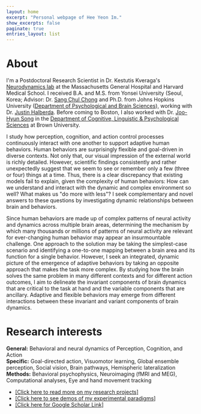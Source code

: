 ```yaml
---
layout: home
excerpt: "Personal webpage of Hee Yeon Im."
show_excerpts: false
paginate: true
entries_layout: list
---
```

# About<br/>
I'm a Postdoctoral Research Scientist in Dr. Kestutis Kveraga's [Neurodynamics lab](http://www.kveragalab.org/index.html) at the Massachusetts General Hospital and Harvard Medical School. I received B.A. and M.S. from Yonsei University (Seoul, Korea; Advisor: Dr. [Sang Chul Chong](https://vcc.yonsei.ac.kr/) and Ph.D. from Johns Hopkins University ([Department of Psychological and Brain Sciences](https://pbs.jhu.edu/)), working with Dr. [Justin Halberda](http://www.halberdalab.net/). Before coming to Boston, I also worked with Dr. [Joo-Hyun Song](http://research.clps.brown.edu/songlab/) in the [Department of Cognitive, Linguistic & Psychological Sciences](https://www.brown.edu/academics/cognitive-linguistic-psychological-sciences/home) at Brown University.<br/>

I study how perception, cognition, and action control processes continuously interact with one another to support adaptive human behaviors. Human behaviors are surprisingly flexible and goal-driven in diverse contexts. Not only that, our visual impression of the external world is richly detailed. However, scientific findings consistently and rather unexpectedly suggest that we seem to see or remember only a few (three or four) things at a time. Thus, there is a clear discrepancy that existing models fail to explain, given the complexity of human behaviors: How can we understand and interact with the dynamic and complex environment so well? What makes us "do more with less"? I seek complementary and novel answers to these questions by investigating dynamic relationships between brain and behaviors.<br/>

Since human behaviors are made up of complex patterns of neural activity and dynamics across multiple brain areas, determining the mechanism by which many thousands or millions of patterns of neural activity are relevant for ever-changing human behavior may appear an insurmountable challenge. One approach to the solution may be taking the simplest-case scenario and identifying a one-to-one mapping between a brain area and its function for a single behavior. However, I seek an integrated, dynamic picture of the emergence of adaptive behaviors by taking an opposite approach that makes the task more complex. By studying how the brain solves the same problem in many different contexts and for different action outcomes, I aim to delineate the invariant components of brain dynamics that are critical to the task at hand and the variable components that are ancillary. Adaptive and flexible behaviors may emerge from different interactions between these invariant and variant components of brain dynamics.<br/>

# Research interests<br/>
**General:** Behavioral and neural dynamics of Perception, Cognition, and Action<br/>
**Specific:** Goal-directed action, Visuomotor learning, Global ensemble perception, Social vision, Brain pathways, Hemispheric lateralization<br/>
**Methods:** Behavioral psychophysics, Neuroimaging (fMRI and MEG), Computational analyses, Eye and hand movement tracking <br/>
* [[Click here to read more on my research projects]](https://heeyeon-im.github.io/projects/)
* [[Click here to see demos of my experimental paradigms]](https://heeyeon-im.github.io/demo/)
* [[Click here for Google Scholar Link]](https://scholar.google.com/citations?user=Zq3Z-ioAAAAJ&hl=en)

